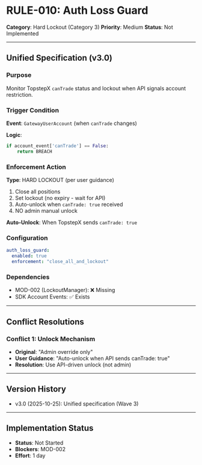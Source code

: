 # RULE-010: Auth Loss Guard

**Category**: Hard Lockout (Category 3)
**Priority**: Medium
**Status**: Not Implemented

---

## Unified Specification (v3.0)

### Purpose
Monitor TopstepX `canTrade` status and lockout when API signals account restriction.

### Trigger Condition
**Event**: `GatewayUserAccount` (when `canTrade` changes)

**Logic**:
```python
if account_event['canTrade'] == False:
    return BREACH
```

### Enforcement Action
**Type**: HARD LOCKOUT (per user guidance)

1. Close all positions
2. Set lockout (no expiry - wait for API)
3. Auto-unlock when `canTrade: true` received
4. NO admin manual unlock

**Auto-Unlock**: When TopstepX sends `canTrade: true`

### Configuration
```yaml
auth_loss_guard:
  enabled: true
  enforcement: "close_all_and_lockout"
```

### Dependencies
- MOD-002 (LockoutManager): ❌ Missing
- SDK Account Events: ✅ Exists

---

## Conflict Resolutions

### Conflict 1: Unlock Mechanism
- **Original**: "Admin override only"
- **User Guidance**: "Auto-unlock when API sends canTrade: true"
- **Resolution**: Use API-driven unlock (not admin)

---

## Version History
- v3.0 (2025-10-25): Unified specification (Wave 3)

---

## Implementation Status
- **Status**: Not Started
- **Blockers**: MOD-002
- **Effort**: 1 day
